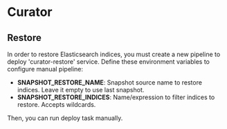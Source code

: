 # Curator

## Restore

In order to restore Elasticsearch indices, you must create a new pipeline to deploy 'curator-restore' service.
Define these environment variables to configure manual pipeline:

* **SNAPSHOT_RESTORE_NAME**: Snapshot source name to restore indices. Leave it empty to use last snapshot.
* **SNAPSHOT_RESTORE_INDICES**: Name/expression to filter indices to restore. Accepts wildcards.

Then, you can run deploy task manually.
